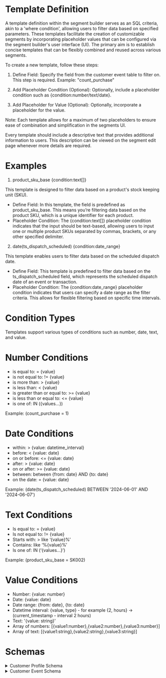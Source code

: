 # Template Definition

A template definition within the segment builder serves as an SQL criteria, akin to a 'where condition', allowing users to filter data based on specified parameters. These templates facilitate the creation of customizable segments by incorporating placeholder values that can be configured via the segment builder's user interface (UI). The primary aim is to establish concise templates that can be flexibly combined and reused across various segments.

To create a new template, follow these steps:

1. Define Field: Specify the field from the customer event table to filter on. This step is required.
Example: "count_purchase"

2. Add Placeholder Condition (Optional): Optionally, include a placeholder condition such as {condition:number/text/date}.

3. Add Placeholder for Value (Optional): Optionally, incorporate a placeholder for the value.

Note: Each template allows for a maximum of two placeholders to ensure ease of combination and simplification in the segments UI.

Every template should include a descriptive text that provides additional information to users. This description can be viewed on the segment edit page whenever more details are required.

# Examples

1. product_sku_base {condition:text[]}

This template is designed to filter data based on a product's stock keeping unit (SKU).

* Define Field: In this template, the field is predefined as product_sku_base. This means you’re filtering data based on the product SKU, which is a unique identifier for each product.
* Placeholder Condition: The {condition:text[]} placeholder condition indicates that the input should be text-based, allowing users to input one or multiple product SKUs separated by commas, brackets, or any other specified delimiter.

2. date(ts_dispatch_scheduled) {condition:date_range}

This template enables users to filter data based on the scheduled dispatch date.

* Define Field: This template is predefined to filter data based on the ts_dispatch_scheduled field, which represents the scheduled dispatch date of an event or transaction.
* Placeholder Condition: The {condition:date_range} placeholder condition indicates that users can specify a date range as the filter criteria. This allows for flexible filtering based on specific time intervals.

# Condition Types

Templates support various types of conditions such as number, date, text, and value.

# Number Conditions

* is equal to: = {value}
* is not equal to: != {value}
* is more than: > {value}
* is less than: < {value}
* is greater than or equal to: >= {value}
* is less than or equal to: <= {value}
* is one of: IN ({values…})

Example: (count_purchase  = 1)

# Date Conditions

* within: > {value: datetime_interval}
* before: < {value: date}
* on or before: <= {value: date}
* after: > {value: date}
* on or after: >= {value: date}
* between: between {from: date} AND {to: date}
* on the date: = {value: date}

Example: (date(ts_dispatch_scheduled) BETWEEN '2024-06-01' AND '2024-06-07')

# Text Conditions

* Is equal to: = {value}
* Is not equal to: != {value}
* Starts with: > like ‘{value}%’
* Contains: like ‘%{value}%’
* Is one of: IN (‘{values…}’)

Example: (product_sku_base = SK002)

# Value Conditions

* Number: {value: number}
* Date: {value: date}
* Date range: {from: date}, {to: date}
* Datetime interval: {value, type} - for example {2, hours} → (current_timestamp - interval 2 hours)
* Text: '{value: string}'
* Array of numbers: [{value1:number},{value2:number},{value3:number}]
* Array of text: [{value1:string},{value2:string},{value3:string}]

# Schemas

<details> <summary>Customer Profile Schema</summary> <table> <tr> <td>first_name</td> <td>STRING</td> <td>First name of the customer.</td> </tr> <tr> <td>last_name</td> <td>STRING</td> <td>Last name of the customer.</td> </tr> <tr> <td>full_name</td> <td>STRING</td> <td>Full name of the customer.</td> </tr> <tr> <td>email</td> <td>STRING</td> <td>Email address of the customer.</td> </tr> <tr> <td>email_hash</td> <td>STRING</td> <td>Hashed version of the customer's email address.</td> </tr> <tr> <td>email_organization</td> <td>STRING</td> <td>Organization or domain part of the customer's email address.</td> </tr> <tr> <td>email_tld</td> <td>STRING</td> <td>Top-level domain of the customer's email address.</td> </tr> <tr> <td>mobile</td> <td>STRING</td> <td>Mobile number of the customer.</td> </tr> <tr> <td>gender_derived</td> <td>STRING</td> <td>Derived gender information of the customer.</td> </tr> <tr> <td>first_order_id</td> <td>STRING</td> <td>Identifier of the customer's first order.</td> </tr> <tr> <td>last_order_id</td> <td>STRING</td> <td>Identifier of the customer's last order.</td> </tr> <tr> <td>app_id</td> <td>STRING</td> <td>Identifier for the application.</td> </tr> <tr> <td>count_purchase</td> <td>INTEGER</td> <td>Total number of purchases made by the customer.</td> </tr> <tr> <td>monetary</td> <td>FLOAT</td> <td>Total monetary value spent by the customer.</td> </tr> <tr> <td>average_monetary</td> <td>FLOAT</td> <td>Average monetary value spent per purchase by the customer.</td> </tr> <tr> <td>monetary_discount</td> <td>FLOAT</td> <td>Total monetary value of discounts applied to purchases made by the customer.</td> </tr> <tr> <td>average_monetary_discount</td> <td>FLOAT</td> <td>Average monetary value of discounts applied per purchase by the customer.</td> </tr> <tr> <td>total_order_rating</td> <td>INTEGER</td> <td>Total rating given by the customer for all orders.</td> </tr> <tr> <td>total_product_rating</td> <td>INTEGER</td> <td>Total rating given by the customer for all products.</td> </tr> <tr> <td>total_product_price_viewed</td> <td>FLOAT</td> <td>Total price of products viewed by the customer.</td> </tr> <tr> <td>count_product_price_viewed</td> <td>INTEGER</td> <td>Total number of times products' prices were viewed by the customer.</td> </tr> <tr> <td>average_order_rating</td> <td>FLOAT</td> <td>Average rating given by the customer for orders.</td> </tr> <tr> <td>average_product_rating</td> <td>FLOAT</td> <td>Average rating given by the customer for products.</td> </tr> <tr> <td>average_product_price_viewed</td> <td>FLOAT</td> <td>Average price of products viewed by the customer.</td> </tr> <tr> <td>count_landing</td> <td>INTEGER</td> <td>Total number of landing page visitsby the customer.</td> </tr> <tr> <td>count_page_view</td> <td>INTEGER</td> <td>Total number of page views by the customer.</td> </tr> <tr> <td>count_product_view</td> <td>INTEGER</td> <td>Total number of product views by the customer.</td> </tr> <tr> <td>count_checkout_view</td> <td>INTEGER</td> <td>Total number of checkout views by the customer.</td> </tr> <tr> <td>count_email_open</td> <td>INTEGER</td> <td>Total number of email opens by the customer.</td> </tr> <tr> <td>count_email_click</td> <td>INTEGER</td> <td>Total number of email clicks by the customer.</td> </tr> <tr> <td>count_campaign_click</td> <td>INTEGER</td> <td>Total number of campaign clicks by the customer.</td> </tr> <tr> <td>count_order_review</td> <td>INTEGER</td> <td>Total number of order reviews by the customer.</td> </tr> <tr> <td>count_product_review</td> <td>INTEGER</td> <td>Total number of product reviews by the customer.</td> </tr> <tr> <td>count_unq_landing_page</td> <td>INTEGER</td> <td>Total number of unique landing pages visited by the customer.</td> </tr> <tr> <td>count_unq_page_view</td> <td>INTEGER</td> <td>Total number of unique pages viewed by the customer.</td> </tr> <tr> <td>count_unq_product_view</td> <td>INTEGER</td> <td>Total number of unique products viewed by the customer.</td> </tr> <tr> <td>count_unq_checkout</td> <td>INTEGER</td> <td>Total number of unique checkout views by the customer.</td> </tr> <tr> <td>count_unq_campaign_medium</td> <td>INTEGER</td> <td>Total number of unique campaign mediums clicked by the customer.</td> </tr> <tr> <td>ts_first_purchase</td> <td>TIMESTAMP</td> <td>Timestamp of the customer's first purchase.</td> </tr> <tr> <td>ts_last_purchase</td> <td>TIMESTAMP</td> <td>Timestamp of the customer's last purchase.</td> </tr> <tr> <td>ts_first_clickstream</td> <td>TIMESTAMP</td> <td>Timestamp of the first clickstream event by the customer.</td> </tr> <tr> <td>ts_last_clickstream</td> <td>TIMESTAMP</td> <td>Timestamp of the last clickstream event by the customer.</td> </tr> <tr> <td>ts_first_page_view</td> <td>TIMESTAMP</td> <td>Timestamp of the first page view by the customer.</td> </tr> <tr> <td>ts_last_page_view</td> <td>TIMESTAMP</td> <td>Timestamp of the last page view by the customer.</td> </tr> <tr> <td>ts_first_product_view</td> <td>TIMESTAMP</td> <td>Timestamp of the first product view by the customer.</td> </tr> <tr> <td>ts_last_product_view</td> <td>TIMESTAMP</td> <td>Timestamp of the last product view by the customer.</td> </tr> <tr> <td>ts_first_checkout</td> <td>TIMESTAMP</td> <td>Timestamp of the first checkout by the customer.</td> </tr> <tr> <td>ts_last_checkout</td> <td>TIMESTAMP</td> <td>Timestamp of the last checkout by the customer.</td> </tr> <tr> <td>ts_first_email_open</td> <td>TIMESTAMP</td> <td>Timestamp of the first email open by the customer.</td> </tr> <tr> <td>ts_last_email_open</td> <td>TIMESTAMP</td> <td>Timestamp of the last email open by the customer.</td> </tr> <tr> <td>ts_first_email_click</td> <td>TIMESTAMP</td> <td>Timestamp of the first email click by the customer.</td> </tr> <tr> <td>ts_last_email_click</td> <td>TIMESTAMP</td> <td>Timestamp of the last email click by the customer.</td> </tr> <tr> <td>ts_last_review</td> <td>TIMESTAMP</td> <td>Timestamp of the last review given by the customer.</td> </tr> <tr> <td>ts_last_preference_change</td> <td>TIMESTAMP</td> <td>Timestamp of the last preference change by the customer.</td> </tr> <tr> <td>is_preference_opt_in</td> <td>BOOLEAN</td> <td>Indicates whether the customer has opted into preferences.</td> </tr> <tr> <td>count_stacktome_email_sent</td> <td>INTEGER</td> <td>Total number of emails sent by Stacktome to the customer.</td> </tr> <tr> <td>ts_last_stacktome_email_sent</td> <td>TIMESTAMP</td> <td>Timestamp of the last email sent by Stacktome to the customer.</td> </tr> <tr> <td>count_stacktome_email_sent_last_ts</td> <td>TIMESTAMP</td> <td>Total number of emails sent by Stacktome to the customer until the last timestamp.</td> </tr> <tr> <td>last_stacktome_email_type</td> <td>STRING</td> <td>Type of the last email sent by Stacktome to the customer.</td> </tr> <tr> <td>ts_last_campaign_click</td> <td>TIMESTAMP</td> <td>Timestamp of the last campaign click by the customer.</td> </tr> <tr> <td>last_campaign_source</td> <td>STRING</td> <td>Source of the last campaign clicked by the customer.</td> </tr> <tr> <td>last_campaign_click_id</td> <td>STRING</td> <td>Identifier of the last campaign clicked by the customer.</td> </tr> </table> </details>

<details>
<summary>Customer Event Schema</summary>
<table>
<tr>
      <td>app_id</td>
      <td>STRING</td>
      <td>Generally, this should match the domain name without the TLD, e.g., serenataflowers, hipper.</td>
    </tr>
    <tr>
      <td>customer_key</td>
      <td>STRING</td>
      <td>This is set by UDF: generate key(email, mobile, customer_id).</td>
    </tr>
    <tr>
      <td>email</td>
      <td>STRING</td>
      <td>Email address of the customer.</td>
    </tr>
    <tr>
      <td>email_hash</td>
      <td>STRING</td>
      <td>To get hash as a text string from email address: to_hex(sha256(email_address)).</td>
    </tr>
    <tr>
      <td>email_valid_format</td>
      <td>BOOLEAN</td>
      <td>Flag for valid email format.</td>
    </tr>
    <tr>
      <td>email_organization</td>
      <td>STRING</td>
      <td>Organization or domain part of the customer's email address, e.g., gmail, hotmail, live, outlook.</td>
    </tr>
    <tr>
      <td>email_tld</td>
      <td>STRING</td>
      <td>Top-level domain of the customer's email address, e.g., co.uk, .com, .net.</td>
    </tr>
    <tr>
      <td>mobile</td>
      <td>STRING</td>
      <td>Mobile number of the customer.</td>
    </tr>
    <tr>
      <td>last_name</td>
      <td>STRING</td>
      <td>Last name of the customer.</td>
    </tr>
    <tr>
      <td>gender_derived</td>
      <td>STRING</td>
      <td>Uses lookup table: 'sfhipper.pa.gender` (we should move this elsewhere) based on first_name.</td>
    </tr>
    <tr>
      <td>full_name</td>
      <td>STRING</td>
      <td>Concatenated first and last. May also contain 'title'.</td>
    </tr>
    <tr>
      <td>customer_id</td>
      <td>STRING</td>
      <td>Customer id as per business source.</td>
    </tr>
    <tr>
      <td>ts_event</td>
      <td>TIMESTAMP</td>
      <td>Generally the time the event took place, i.e., not ingestion time.</td>
    </tr>
    <tr>
      <td>ts_inserted</td>
      <td>TIMESTAMP</td>
      <td>The timestamp of the ETL.</td>
    </tr>
    <tr>
      <td>visitor_id</td>
      <td>STRING</td>
      <td>From clickstream visitor_domain_id_src which is the snowplow: visitor_domain_id column.</td>
    </tr>
    <tr>
      <td>visitor_network_id</td>
      <td>STRING</td>
      <td>The network_id is nondomain specific, i.e., 3rd party cookie_id.</td>
    </tr>
    <tr>
      <td>event_type</td>
      <td>STRING</td>
      <td>Clickstream, purchase, review, page, email, ticket.</td>
    </tr>
    <tr>
      <td>event_subtype</td>
      <td>STRING</td>
      <td>View, landing, click (on site action), impression, order_review, product_review.</td>
    </tr>
    <tr>
      <td>event</td>
      <td>STRING</td>
      <td>Generally for clickstream events and email (TBD) only: page_view, page_landing, product_view, product_click, product_landing, checkout_view, add_to_cart, checkout_landing, order_confirmation_view, blog_view, blog_landing, campaign_impression, experiment_impression, email_send, email_impression, email_unsubscribe, email_subscribe, email_bounce, product_impression ie. from clickstream_log.event_action.</td>
    </tr>
    <tr>
      <td>event_source</td>
      <td>STRING</td>
      <td>For clickstream events, this is: relative_url_domain_org (domain, less tld) (e.g., google for external clicks, serenataflowers for internal). For non-clickstream events, we set this to the data source, e.g., feefo, trustpilot.</td>
    </tr>
    <tr>
      <td>event_source_url</td>
      <td>STRING</td>
      <td>This is 'relative_url_path' from clickstream_log, i.e., the referring URL, less the query string. NULL for other events.</td>
    </tr>
    <tr>
      <td>event_source_host</td>
      <td>STRING</td>
      <td>This is 'relative_url_host' from clickstream_log, i.e., the referring host. NULL for other events.</td>
    </tr>
    <tr>
      <td>order_id</td>
      <td>STRING</td>
      <td>Identifier of the order.</td>
    </tr>
    <tr>
      <td>order_number</td>
      <td>STRING</td>
      <td>Order number.</td>
    </tr>
    <tr>
      <td>order_name</td>
      <td>STRING</td>
      <td>Order name.</td>
    </tr>
    <tr>
      <td>orderline_id</td>
      <td>STRING</td>
      <td>Identifier of the orderline.</td>
    </tr>
    <tr>
      <td>order_total_net</td>
      <td>FLOAT</td>
      <td>Order total is always the sum of all order lines Net Revenue, AFTER discount and Tax (currently sales data is stored this way already in sales_amount_net).</td>
    </tr>
    <tr>
      <td>order_total_tax</td>
      <td>FLOAT</td>
      <td>VAT or sales tax amount.</td>
    </tr>
    <tr>
      <td>order_total_discount</td>
      <td>FLOAT</td>
      <td>Order total discount.</td>
    </tr>
    <tr>
      <td>ts_previous_order</td>
      <td>TIMESTAMP</td>
      <td>The time of the previous order of this customer.</td>
    </tr>
    <tr>
      <td>ts_first_order</td>
      <td>TIMESTAMP</td>
      <td>The time of the first order of this customer.</td>
    </tr>
    <tr>
      <td>order_sequence</td>
      <td>INTEGER</td>
      <td>This is the sequence (frequency) of the current order_id for a given customer.</td>
    </tr>
    <tr>
      <td>order_recency</td>
      <td>INTEGER</td>
      <td>Recency in days since the last order for this customer.</td>
    </tr>
    <tr>
      <td>ts_delivery_scheduled</td>
      <td>TIMESTAMP</td>
      <td>The scheduled order delivery date and time. If a specific time window then this is set to the max of the timewindow. E.g., if 810 am on 1/7 is specified, then this is 20180701 10:00:00.</td>
    </tr>
    <tr>
      <td>ts_dispatch_scheduled</td>
      <td>TIMESTAMP</td>
      <td>Scheduled dispatch time.</td>
    </tr>
    <tr>
      <td>currency_code</td>
      <td>STRING</td>
      <td>ISO 3 letter code.</td>
    </tr>
    <tr>
      <td>customer_language</td>
      <td>STRING</td>
      <td>As set by customer on the website for preferred language, get via sales feed.</td>
    </tr>
    <tr>
      <td>customer_address_country</td>
      <td>STRING</td>
      <td>Customer's address country.</td>
    </tr>
    <tr>
      <td>customer_address_province</td>
      <td>STRING</td>
      <td>E.g., Texas for US, Scotland for UK.</td>
    </tr>
    <tr>
      <td>customer_address_county</td>
      <td>STRING</td>
      <td>E.g., Kent for UK.</td>
    </tr>
    <tr>
      <td>customer_address_city</td>
      <td>STRING</td>
      <td>Customer's address city.</td>
    </tr>
    <tr>
      <td>customer_address_postal_code</td>
      <td>STRING</td>
      <td>Customer's address postal code.</td>
    </tr>
    <tr>
      <td>customer_address_line1</td>
      <td>STRING</td>
      <td>Customer's address line 1.</td>
    </tr>
    <tr>
      <td>customer_address_line2</td>
      <td>STRING</td>
      <td>Customer's address line 2.</td>
    </tr>
    <tr>
      <td>delivery_address_country</td>
      <td>STRING</td>
      <td>ISO 2 letter code.</td>
    </tr>
    <tr>
      <td>delivery_address_province</td>
      <td>STRING</td>
      <td>Delivery address province.</td>
    </tr>
    <tr>
      <td>delivery_address_county</td>
      <td>STRING</td>
      <td>Delivery address county.</td>
    </tr>
    <tr>
      <td>delivery_address_city</td>
      <td>STRING</td>
      <td>Delivery address city.</td>
    </tr>
    <tr>
      <td>delivery_address_locality</td>
      <td>STRING</td>
      <td>Delivery address locality.</td>
    </tr>
    <tr>
      <td>delivery_address_postal_code</td>
      <td>STRING</td>
      <td>Delivery address postal code.</td>
    </tr>
    <tr>
      <td>fulfillment_company</td>
      <td>STRING</td>
      <td>Fulfillment company.</td>
    </tr>
    <tr>
      <td>fulfillment_branch</td>
      <td>STRING</td>
      <td>Fulfillment branch.</td>
    </tr>
    <tr>
      <td>carrier</td>
      <td>STRING</td>
      <td>Carrier.</td>
    </tr>
    <tr>
      <td>order_rating</td>
      <td>INTEGER</td>
      <td>On a 15 scale.</td>
    </tr>
    <tr>
      <td>order_review_text</td>
      <td>STRING</td>
      <td>Order review text.</td>
    </tr>
    <tr>
      <td>product_name</td>
      <td>STRING</td>
      <td>Product name.</td>
    </tr>
    <tr>
      <td>product_sku</td>
      <td>STRING</td>
      <td>Product SKU.</td>
    </tr>
    <tr>
      <td>product_sku_base</td>
      <td>STRING</td>
      <td>The product SKU parent or template.</td>
    </tr>
    <tr>
      <td>product_type</td>
      <td>STRING</td>
      <td>Product type.</td>
    </tr>
    <tr>
      <td>product_is_addon</td>
      <td>BOOLEAN</td>
      <td>Is product an addon.</td>
    </tr>
    <tr>
      <td>product_price</td>
      <td>FLOAT</td>
      <td>Gross product price before any discount or tax, typically what is displayed in product_views.</td>
    </tr>
    <tr>
      <td>product_price_net</td>
      <td>FLOAT</td>
      <td>Net sales amount per product, i.e., product_price minus tax and discount (the accounting price).</td>
    </tr>
    <tr>
      <td>product_quantity</td>
      <td>INTEGER</td>
      <td>Product quantity.</td>
    </tr>
    <tr>
      <td>product_rating</td>
      <td>INTEGER</td>
      <td>On a 15 scale.</td>
    </tr>
    <tr>
      <td>product_review_text</td>
      <td>STRING</td>
      <td>Product review text.</td>
    </tr>
    <tr>
      <td>session_id</td>
      <td>STRING</td>
      <td>Session id.</td>
    </tr>
 <tr>
      <td>subscription_order_id</td>
      <td>STRING</td>
      <td>Subscription order id.</td>
    </tr>
    <tr>
      <td>page_view_id</td>
      <td>STRING</td>
      <td>Page view id.</td>
    </tr>
    <tr>
      <td>page_type</td>
      <td>STRING</td>
      <td>Page type.</td>
    </tr>
    <tr>
      <td>page_language</td>
      <td>STRING</td>
      <td>Page language.</td>
    </tr>
    <tr>
      <td>page_title</td>
      <td>STRING</td>
      <td>Meta title of the page.</td>
    </tr>
    <tr>
      <td>url_path</td>
      <td>STRING</td>
      <td>URL without the querystring.</td>
    </tr>
    <tr>
      <td>url_host</td>
      <td>STRING</td>
      <td>URL host.</td>
    </tr>
    <tr>
      <td>url_query</td>
      <td>STRING</td>
      <td>URL query.</td>
    </tr>
    <tr>
      <td>url_fragment</td>
      <td>STRING</td>
      <td>URL fragment.</td>
    </tr>
    <tr>
      <td>site_search_query</td>
      <td>STRING</td>
      <td>Site search query.</td>
    </tr>
    <tr>
      <td>impression_placement</td>
      <td>STRING</td>
      <td>Impression placement.</td>
    </tr>
    <tr>
      <td>impression_row</td>
      <td>INTEGER</td>
      <td>Impression row.</td>
    </tr>
    <tr>
      <td>impression_column</td>
      <td>INTEGER</td>
      <td>Impression column.</td>
    </tr>
    <tr>
      <td>experiment</td>
      <td>STRING</td>
      <td>Experiment.</td>
    </tr>
    <tr>
      <td>experiment_variant</td>
      <td>STRING</td>
      <td>Experiment variant.</td>
    </tr>
    <tr>
      <td>campaign_media_type</td>
      <td>STRING</td>
      <td>Campaign media type.</td>
    </tr>
    <tr>
      <td>campaign_source</td>
      <td>STRING</td>
      <td>Campaign source.</td>
    </tr>
    <tr>
      <td>campaign_medium</td>
      <td>STRING</td>
      <td>Campaign medium.</td>
    </tr>
    <tr>
      <td>campaign_type</td>
      <td>STRING</td>
      <td>Campaign type.</td>
    </tr>
    <tr>
      <td>campaign</td>
      <td>STRING</td>
      <td>Campaign.</td>
    </tr>
    <tr>
      <td>campaign_content</td>
      <td>STRING</td>
      <td>Campaign content.</td>
    </tr>
    <tr>
      <td>campaign_keyword</td>
      <td>STRING</td>
      <td>Campaign keyword.</td>
    </tr>
    <tr>
      <td>campaign_search_query</td>
      <td>STRING</td>
      <td>Campaign search query.</td>
    </tr>
    <tr>
      <td>campaign_click_id</td>
      <td>STRING</td>
      <td>Campaign click id.</td>
    </tr>
    <tr>
      <td>sales_promotion_campaign</td>
      <td>STRING</td>
      <td>Sales promotion campaign.</td>
    </tr>
    <tr>
      <td>sales_promotion_campaign_type</td>
      <td>STRING</td>
      <td>Sales promotion campaign type.</td>
    </tr>
    <tr>
      <td>sales_promotion_code</td>
      <td>STRING</td>
      <td>Sales promotion code.</td>
    </tr>
    <tr>
      <td>sales_promotion_medium</td>
      <td>STRING</td>
      <td>Sales promotion medium.</td>
    </tr>
    <tr>
      <td>sales_promotion_discount_type</td>
      <td>STRING</td>
      <td>Sales promotion discount type.</td>
    </tr>
    <tr>
      <td>ticket_id</td>
      <td>STRING</td>
      <td>Ticket id.</td>
    </tr>
    <tr>
      <td>ticket_type</td>
      <td>STRING</td>
      <td>Ticket type.</td>
    </tr>
    <tr>
      <td>ticket_text</td>
      <td>STRING</td>
      <td>Ticket text.</td>
    </tr>
    <tr>
      <td>ip_address</td>
      <td>STRING</td>
      <td>IP address.</td>
    </tr>
    <tr>
      <td>user_agent</td>
      <td>STRING</td>
      <td>User agent.</td>
    </tr>
    <tr>
      <td>ip_number</td>
      <td>INTEGER</td>
      <td>IP address represented as an integer.</td>
    </tr>
    <tr>
      <td>ip_continent</td>
      <td>STRING</td>
      <td>IP continent.</td>
    </tr>
    <tr>
      <td>ip_timezone</td>
      <td>STRING</td>
      <td>IP timezone.</td>
    </tr>
    <tr>
      <td>ip_country_code</td>
      <td>STRING</td>
      <td>IP country code.</td>
    </tr>
    <tr>
      <td>ip_country</td>
      <td>STRING</td>
      <td>IP country.</td>
    </tr>
    <tr>
      <td>ip_province</td>
      <td>STRING</td>
      <td>IP province.</td>
    </tr>
    <tr>
      <td>ip_county</td>
      <td>STRING</td>
      <td>IP county.</td>
    </tr>
    <tr>
      <td>ip_town</td>
      <td>STRING</td>
      <td>IP town.</td>
    </tr>
    <tr>
      <td>ip_postal_code</td>
      <td>STRING</td>
      <td>IP postal code.</td>
    </tr>
<tr>
      <td>ip_longitude</td>
      <td>FLOAT</td>
      <td>IP longitude.</td>
    </tr>
    <tr>
      <td>ip_latitude</td>
      <td>FLOAT</td>
      <td>IP latitude.</td>
    </tr>
    <tr>
      <td>ip_organization</td>
      <td>STRING</td>
      <td>IP organization.</td>
    </tr>
    <tr>
      <td>ip_is_proxy</td>
      <td>BOOLEAN</td>
      <td>Is IP a proxy.</td>
    </tr>
    <tr>
      <td>os_family</td>
      <td>STRING</td>
      <td>OS family.</td>
    </tr>
    <tr>
      <td>os_name</td>
      <td>STRING</td>
      <td>OS name.</td>
    </tr>
    <tr>
      <td>browser_family</td>
      <td>STRING</td>
      <td>Browser family.</td>
    </tr>
    <tr>
      <td>browser_version</td>
      <td>STRING</td>
      <td>Browser version.</td>
    </tr>
    <tr>
      <td>browser_language</td>
      <td>STRING</td>
      <td>Browser language.</td>
    </tr>
    <tr>
      <td>browser_width</td>
      <td>INTEGER</td>
      <td>Width in pixels of the browser window.</td>
    </tr>
    <tr>
      <td>browser_height</td>
      <td>INTEGER</td>
      <td>Height in pixels of the browser window.</td>
    </tr>
    <tr>
      <td>browser_pixels</td>
      <td>FLOAT</td>
      <td>Total number of pixels, width and height of the browser divided by 1,000,000 (i.e., MegaPixels).</td>
    </tr>
    <tr>
      <td>device_type</td>
      <td>STRING</td>
      <td>Device type.</td>
    </tr>
    <tr>
      <td>device_screen_width</td>
      <td>INTEGER</td>
      <td>Width in pixels of the device screen.</td>
    </tr>
    <tr>
      <td>device_screen_height</td>
      <td>INTEGER</td>
      <td>Height in pixels of the device screen.</td>
    </tr>
    <tr>
      <td>device_screen_pixels</td>
      <td>FLOAT</td>
      <td>Total number of pixels, width and height of the device screen divided by 1,000,000 (i.e., MegaPixels).</td>
    </tr>
    <tr>
      <td>order_review_id</td>
      <td>STRING</td>
      <td>Order review id.</td>
    </tr>
    <tr>
      <td>product_review_id</td>
      <td>STRING</td>
      <td>Product review id.</td>
    </tr>
    <tr>
      <td>review_heading</td>
      <td>STRING</td>
      <td>Review heading.</td>
    </tr>
<tr>
      <td>review_sentiment</td>
      <td>FLOAT</td>
      <td>Review sentiment score 0-1.</td>
    </tr>
    <tr>
      <td>is_verified</td>
      <td>BOOLEAN</td>
      <td>Is the review done by a verified customer.</td>
    </tr>
    <tr>
      <td>preference</td>
      <td>STRING</td>
      <td>Marketing preference that customer has subscribed to.</td>
    </tr>
    <tr>
      <td>preference_medium</td>
      <td>STRING</td>
      <td>Marketing mediums subscribed to: email, sms.</td>
    </tr>
    <tr>
      <td>preference_frequency</td>
      <td>STRING</td>
      <td>How often can be marked to: daily, weekly, monthly.</td>
    </tr>
    <tr>
      <td>preference_delay_from</td>
      <td>DATE</td>
      <td>Delay marketing from date.</td>
    </tr>
    <tr>
      <td>preference_delay_to</td>
      <td>DATE</td>
      <td>Delay marketing to date.</td>
    </tr>
    <tr>
      <td>preference_unsubscribe_reason</td>
      <td>STRING</td>
      <td>Reason why customer has unsubscribed from marketing.</td>
    </tr>
    <tr>
      <td>preference_consent_text</td>
      <td>STRING</td>
      <td>Text which user has consented to.</td>
    </tr>
    <tr>
      <td>occasion</td>
      <td>STRING</td>
      <td>Occasion.</td>
    </tr>
    <tr>
      <td>gift_card_message</td>
      <td>STRING</td>
      <td>Gift card message.</td>
    </tr>
    <tr>
      <td>event_image_url</td>
      <td>STRING</td>
      <td>Event image URL.</td>
    </tr>
    <tr>
      <td>event_video_url</td>
      <td>STRING</td>
      <td>Event video URL.</td>
    </tr>
    <tr>
      <td>mention_comments_count</td>
      <td>INTEGER</td>
      <td>Mention comments count.</td>
    </tr>
    <tr>
      <td>mention_id</td>
      <td>STRING</td>
      <td>Mention id.</td>
    </tr>
    <tr>
      <td>mention_like_count</td>
      <td>INTEGER</td>
      <td>Mention like count.</td>
    </tr>
    <tr>
      <td>mention_sentiment</td>
      <td>FLOAT</td>
      <td>Mention sentiment.</td>
    </tr>
    <tr>
      <td>mention_share_count</td>
      <td>INTEGER</td>
      <td>Mention share count.</td>
    </tr>
    <tr>
      <td>mention_text</td>
      <td>STRING</td>
      <td>Mention text.</td>
    </tr>
    <tr>
      <td>order_review_reply</td>
      <td>STRING</td>
      <td>Order review reply.</td>
    </tr>
    <tr>
      <td>product_review_reply</td>
      <td>STRING</td>
      <td>Product review reply.</td>
    </tr>
    <tr>
      <td>survey_answer</td>
      <td>STRING</td>
      <td>Survey answer.</td>
    </tr>
    <tr>
      <td>survey_answer_id</td>
      <td>STRING</td>
      <td>Survey answer id.</td>
    </tr>
    <tr>
      <td>survey_id</td>
      <td>STRING</td>
      <td>Survey id.</td>
    </tr>
    <tr>
      <td>survey_options</td>
      <td>STRING</td>
      <td>Survey options.</td>
    </tr>
    <tr>
      <td>survey_question</td>
      <td>STRING</td>
      <td>Survey question.</td>
    </tr>
    <tr>
      <td>survey_question_id</td>
      <td>STRING</td>
      <td>Survey question id.</td>
    </tr>
    <tr>
      <td>survey_question_shown</td>
      <td>BOOLEAN</td>
      <td>Survey question shown.</td>
    </tr>
    <tr>
      <td>survey_question_type</td>
      <td>STRING</td>
      <td>Survey question type.</td>
    </tr>
    <tr>
      <td>survey_response_time</td>
      <td>INTEGER</td>
      <td>Survey response time.</td>
    </tr>
    <tr>
      <td>survey_response_id</td>
      <td>STRING</td>
      <td>Survey response id.</td>
    </tr>
    <tr>
      <td>survey_status</td>
      <td>STRING</td>
      <td>Survey status.</td>
    </tr>
    <tr>
      <td>count_stacktome_email_sent</td>
      <td>INTEGER</td>
      <td>Count of Stacktome email sent.</td>
    </tr>
    <tr>
      <td>email_send_type</td>
      <td>STRING</td>
      <td>Email send type.</td>
    </tr>
    <tr>
      <td>ticket_subject</td>
      <td>STRING</td>
      <td>Ticket subject.</td>
    </tr>
    <tr>
      <td>ticket_requester_id</td>
      <td>STRING</td>
      <td>Ticket requester id.</td>
    </tr>
    <tr>
      <td>ticket_assignee_id</td>
      <td>STRING</td>
      <td>Ticket assignee id.</td>
    </tr>
    <tr>
      <td>ticket_assignee_email</td>
      <td>STRING</td>
      <td>Ticket assignee email.</td>
    </tr>
    <tr>
      <td>ticket_status</td>
      <td>STRING</td>
      <td>Ticket status.</td>
    </tr>
    <tr>
      <td>ticket_tags</td>
      <td>STRING</td>
      <td>Ticket tags.</td>
    </tr>
    <tr>
      <td>ticket_fields</td>
      <td>RECORD</td>
      <td>Ticket fields.</td>
    </tr>
    <tr>
    <td>ticket_rating</td>
      <td>INTEGER</td>
      <td>Ticket rating.</td>
    </tr>
    <tr>
      <td>ticket_review_text</td>
      <td>STRING</td>
      <td>Ticket review text.</td>
    </tr>
    <tr>
      <td>campaign_id</td>
      <td>STRING</td>
      <td>Campaign id.</td>
    </tr>
    <tr>
      <td>product_cost</td>
      <td>FLOAT</td>
      <td>Product cost.</td>
    </tr>
    <tr>
      <td>order_total_cost</td>
      <td>FLOAT</td>
      <td>Order total cost.</td>
    </tr>
  </table>
</details>